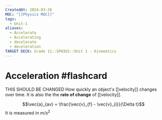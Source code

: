 ```yaml
---
CreatedAt: 2024-03-26
MOC: "[[Physics MOC]]"
tags:
  - Unit-1
aliases:
  - Accelerate
  - Accelerating
  - decelerate
  - deceleration
TARGET DECK: Grade 11::SPH3U1::Unit 1 - Kinematics
---
```


# Acceleration #flashcard
THIS SHOULD BE CHANGED
How quickly an object's [[velocity]] changes over time. It is also the the **rate of change** of [[velocity]].
<!--ID: 1718370433205-->


$$\vec{a}_{av} = \frac{\vec{v}_{f} - \vec{v}_{i}}{\Delta t}$$
It is measured in $m/s^2$

